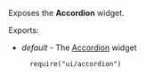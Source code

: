 Exposes the **Accordion** widget.

Exports:

- *default* - The [Accordion](/api-reference/10%20UI%20Widgets/dxAccordion '/Documentation/ApiReference/UI_Widgets/dxAccordion/') widget

        require("ui/accordion")
